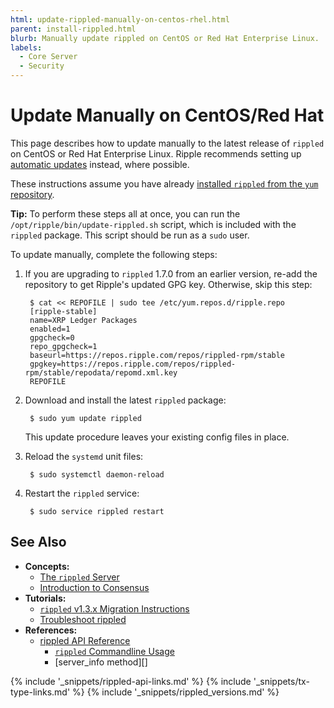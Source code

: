 ```yaml
---
html: update-rippled-manually-on-centos-rhel.html
parent: install-rippled.html
blurb: Manually update rippled on CentOS or Red Hat Enterprise Linux.
labels:
  - Core Server
  - Security
---
```

# Update Manually on CentOS/Red Hat

This page describes how to update manually to the latest release of `rippled` on CentOS or Red Hat Enterprise Linux. Ripple recommends setting up [automatic updates](update-rippled-automatically-on-linux.html) instead, where possible.

These instructions assume you have already [installed `rippled` from the `yum` repository](install-rippled-on-centos-rhel-with-yum.html).

**Tip:** To perform these steps all at once, you can run the `/opt/ripple/bin/update-rippled.sh` script, which is included with the `rippled` package. This script should be run as a `sudo` user.

To update manually, complete the following steps:

1. If you are upgrading to `rippled` 1.7.0 from an earlier version, re-add the repository to get Ripple's updated GPG key. Otherwise, skip this step:

        $ cat << REPOFILE | sudo tee /etc/yum.repos.d/ripple.repo
        [ripple-stable]
        name=XRP Ledger Packages
        enabled=1
        gpgcheck=0
        repo_gpgcheck=1
        baseurl=https://repos.ripple.com/repos/rippled-rpm/stable
        gpgkey=https://repos.ripple.com/repos/rippled-rpm/stable/repodata/repomd.xml.key
        REPOFILE

1. Download and install the latest `rippled` package:

        $ sudo yum update rippled

    This update procedure leaves your existing config files in place.

2. Reload the `systemd` unit files:

        $ sudo systemctl daemon-reload

3. Restart the `rippled` service:

        $ sudo service rippled restart


## See Also

- **Concepts:**
    - [The `rippled` Server](xrpl-servers.html)
    - [Introduction to Consensus](intro-to-consensus.html)
- **Tutorials:**
    - [`rippled` v1.3.x Migration Instructions](rippled-1-3-migration-instructions.html) <!-- Note: remove when versions older than v1.3 are basically extinct -->
    - [Troubleshoot rippled](troubleshoot-the-rippled-server.html)
- **References:**
    - [rippled API Reference](http-websocket-apis.html)
        - [`rippled` Commandline Usage](commandline-usage.html)
        - [server_info method][]


<!--{# common link defs #}-->
{% include '_snippets/rippled-api-links.md' %}
{% include '_snippets/tx-type-links.md' %}
{% include '_snippets/rippled_versions.md' %}
